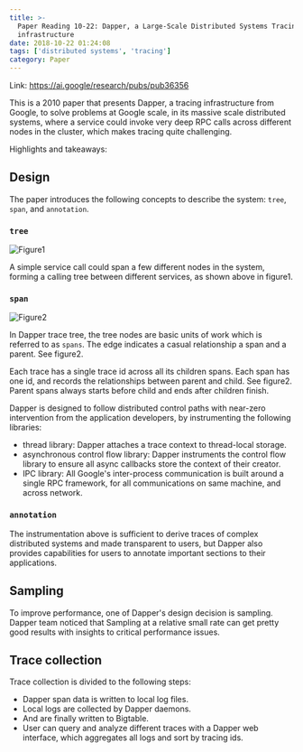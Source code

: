 ```yaml
---
title: >-
  Paper Reading 10-22: Dapper, a Large-Scale Distributed Systems Tracing
  infrastructure
date: 2018-10-22 01:24:08
tags: ['distributed systems', 'tracing']
category: Paper
---
```


Link: https://ai.google/research/pubs/pub36356

This is a 2010 paper that presents Dapper, a tracing infrastructure from Google,
to solve problems at Google scale, in its massive scale distributed systems,
where a service could invoke very deep RPC calls across different nodes in the
cluster, which makes tracing quite challenging.

<!-- more -->

Highlights and takeaways:

## Design

The paper introduces the following concepts to describe the system:
`tree`, `span`, and `annotation`.

### `tree`

![Figure1](figure1.png)

A simple service call could span a few different nodes in the system,
forming a calling tree between different services, as shown above
in figure1.

### `span`

![Figure2](figure2.png)

In Dapper trace tree, the tree nodes are basic units of work which is
referred to as `spans`. The edge indicates a casual relationship a span
and a parent. See figure2.

Each trace has a single trace id across all its children spans.
Each span has one id, and records the relationships between parent
and child. See figure2.
Parent spans always starts before child and ends after children finish.

Dapper is designed to follow distributed control paths with near-zero
intervention from the application developers, by instrumenting the
following libraries:

- thread library: Dapper attaches a trace context to thread-local
  storage.
- asynchronous control flow library: Dapper instruments the control flow library to ensure
  all async callbacks store the context of their creator.
- IPC library: All Google's inter-process communication is built around
  a single RPC framework, for all communications on same machine,
  and across network.

### `annotation`

The instrumentation above is sufficient to derive traces of complex
distributed systems and made transparent to users, but Dapper also
provides capabilities for users to annotate important sections to
their applications.

## Sampling

To improve performance, one of Dapper's design decision is
 sampling. Dapper team noticed that Sampling
at a relative small rate can get pretty good results with insights
to critical performance issues.

## Trace collection

Trace collection is divided to the following steps:

- Dapper span data is written to local log files.
- Local logs are collected by Dapper daemons.
- And are finally written to Bigtable.
- User can query and analyze different traces with a Dapper web
  interface, which aggregates all logs and sort by tracing ids.
